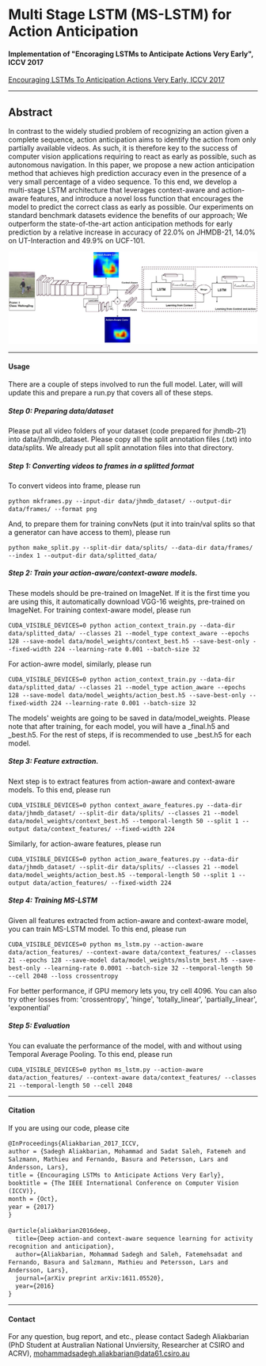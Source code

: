 # Multi Stage LSTM (MS-LSTM) for Action Anticipation

#### Implementation of "Encoraging LSTMs to Anticipate Actions Very Early", ICCV 2017 <br/>
[Encouraging LSTMs To Anticipation Actions Very Early, ICCV 2017](http://openaccess.thecvf.com/content_ICCV_2017/papers/Aliakbarian_Encouraging_LSTMs_to_ICCV_2017_paper.pdf)

---
## Abstract
In contrast to the widely studied problem of recognizing an action given a complete sequence, action anticipation aims to identify the action from only partially available videos. As such, it is therefore key to the success of computer vision applications requiring to react as early as possible, such as autonomous navigation. In this paper, we propose a new action anticipation method that achieves high prediction accuracy even in the presence of a very small percentage of a video sequence. To this end, we develop a multi-stage LSTM architecture that leverages context-aware and action-aware features, and introduce a novel loss function that encourages the model to predict the correct class as early as possible. Our experiments on standard benchmark datasets evidence the benefits of our approach; We outperform the state-of-the-art action anticipation methods
for early prediction by a relative increase in accuracy of 22.0% on JHMDB-21, 14.0% on UT-Interaction and 49.9% on UCF-101.

![Overview of MS-LSTM](MS_LSTM_Overview.png)

---

#### Usage
There are a couple of steps involved to run the full model. Later, will will update this and prepare a run.py that covers all of these steps.

##### Step 0: Preparing data/dataset
Please put all video folders of your dataset (code prepared for jhmdb-21) into data/jhmdb_dataset. Please copy all the split annotation files (.txt) into data/splits. We already put all split annotation files into that directory.

##### Step 1: Converting videos to frames in a splitted format
To convert videos into frame, please run
```
python mkframes.py --input-dir data/jhmdb_dataset/ --output-dir data/frames/ --format png
```

And, to prepare them for training convNets (put it into train/val splits so that a generator can have access to them), please run
```
python make_split.py --split-dir data/splits/ --data-dir data/frames/ --index 1 --output-dir data/splitted_data/
```

##### Step 2: Train your action-aware/context-aware models.
These models should be pre-trained on ImageNet. If it is the first time you are using this, it automatically download VGG-16 weights, pre-trained on ImageNet. For training context-aware model, please run
```
CUDA_VISIBLE_DEVICES=0 python action_context_train.py --data-dir data/splitted_data/ --classes 21 --model_type context_aware --epochs 128 --save-model data/model_weights/context_best.h5 --save-best-only --fixed-width 224 --learning-rate 0.001 --batch-size 32
```
For action-awre model, similarly, please run
```
CUDA_VISIBLE_DEVICES=0 python action_context_train.py --data-dir data/splitted_data/ --classes 21 --model_type action_aware --epochs 128 --save-model data/model_weights/action_best.h5 --save-best-only --fixed-width 224 --learning-rate 0.001 --batch-size 32
```
The models' weights are going to be saved in data/model_weights. Please note that after training, for each model, you will have a <model>_final.h5 and <model>_best.h5. For the rest of steps, if is recommended to use <model>_best.h5 for each model.


##### Step 3: Feature extraction.
Next step is to extract features from action-aware and context-aware models. To this end, please run
```
CUDA_VISIBLE_DEVICES=0 python context_aware_features.py --data-dir data/jhmdb_dataset/ --split-dir data/splits/ --classes 21 --model data/model_weights/context_best.h5 --temporal-length 50 --split 1 --output data/context_features/ --fixed-width 224
```
Similarly, for action-aware features, please run
```
CUDA_VISIBLE_DEVICES=0 python action_aware_features.py --data-dir data/jhmdb_dataset/ --split-dir data/splits/ --classes 21 --model data/model_weights/action_best.h5 --temporal-length 50 --split 1 --output data/action_features/ --fixed-width 224
```

##### Step 4: Training MS-LSTM
Given all features extracted from action-aware and context-aware model, you can train MS-LSTM model. To this end, please run
```
CUDA_VISIBLE_DEVICES=0 python ms_lstm.py --action-aware data/action_features/ --context-aware data/context_features/ --classes 21 --epochs 128 --save-model data/model_weights/mslstm_best.h5 --save-best-only --learning-rate 0.0001 --batch-size 32 --temporal-length 50 --cell 2048 --loss crossentropy
```
For better performance, if GPU memory lets you, try cell 4096. You can also try other losses from:
'crossentropy', 'hinge', 'totally_linear', 'partially_linear', 'exponential'


##### Step 5: Evaluation
You can evaluate the performance of the model,  with and without using Temporal Average Pooling. To this end, please run
```
CUDA_VISIBLE_DEVICES=0 python ms_lstm.py --action-aware data/action_features/ --context-aware data/context_features/ --classes 21 --temporal-length 50 --cell 2048
```


---
#### Citation
If you are using our code, please cite
```
@InProceedings{Aliakbarian_2017_ICCV,
author = {Sadegh Aliakbarian, Mohammad and Sadat Saleh, Fatemeh and Salzmann, Mathieu and Fernando, Basura and Petersson, Lars and Andersson, Lars},
title = {Encouraging LSTMs to Anticipate Actions Very Early},
booktitle = {The IEEE International Conference on Computer Vision (ICCV)},
month = {Oct},
year = {2017}
} 

@article{aliakbarian2016deep,
  title={Deep action-and context-aware sequence learning for activity recognition and anticipation},
  author={Aliakbarian, Mohammad Sadegh and Saleh, Fatemehsadat and Fernando, Basura and Salzmann, Mathieu and Petersson, Lars and Andersson, Lars},
  journal={arXiv preprint arXiv:1611.05520},
  year={2016}
}
```


---
#### Contact
For any question, bug report, and etc., please contact Sadegh Aliakbarian (PhD Student at Australian National Unviersity, Researcher at CSIRO and ACRV), mohammadsadegh.aliakbarian@data61.csiro.au 
